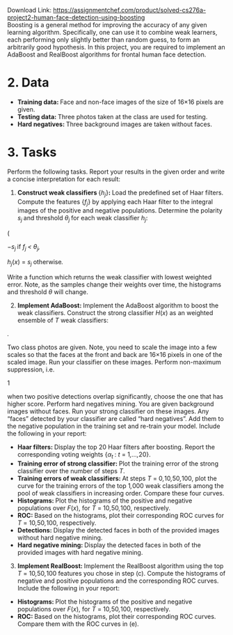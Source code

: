Download Link: https://assignmentchef.com/product/solved-cs276a-project2-human-face-detection-using-boosting
<br>
Boosting is a general method for improving the accuracy of any given learning algorithm. Specifically, one can use it to combine weak learners, each performing only slightly better than random guess, to form an arbitrarily good hypothesis. In this project, you are required to implement an AdaBoost and RealBoost algorithms for frontal human face detection.

<h1>2.     Data</h1>

<ul>

 <li><strong>Training data: </strong>Face and non-face images of the size of 16×16 pixels are given.</li>

 <li><strong>Testing data: </strong>Three photos taken at the class are used for testing.</li>

 <li><strong>Hard negatives: </strong>Three background images are taken without faces.</li>

</ul>

<h1>3.     Tasks</h1>

Perform the following tasks. Report your results in the given order and write a concise interpretation for each result:

<ol>

 <li><strong>Construct weak classifiers </strong>{<em>h<sub>j</sub></em>}<strong>: </strong>Load the predefined set of Haar filters. Compute the features {<em>f<sub>j</sub></em>} by applying each Haar filter to the integral images of the positive and negative populations. Determine the polarity <em>s<sub>j </sub></em>and threshold <em>θ<sub>j </sub></em>for each weak classifier <em>h<sub>j</sub></em>:</li>

</ol>

(

−<em>s<sub>j              </sub></em>if <em>f<sub>j </sub>&lt; θ<sub>j</sub>,</em>

<em>h<sub>j</sub></em>(<em>x</em>) = <em>s<sub>j       </sub></em>otherwise<em>.</em>

Write a function which returns the weak classifier with lowest weighted error. Note, as the samples change their weights over time, the histograms and threshold <em>θ </em>will change.

<ol start="2">

 <li><strong>Implement AdaBoost: </strong>Implement the AdaBoost algorithm to boost the weak classifiers. Construct the strong classifier <em>H</em>(<em>x</em>) as an weighted ensemble of <em>T </em>weak classifiers:</li>

</ol>

<em> .</em>

Two class photos are given. Note, you need to scale the image into a few scales so that the faces at the front and back are 16×16 pixels in one of the scaled image. Run your classifier on these images. Perform non-maximum suppression, i.e.

1

when two positive detections overlap significantly, choose the one that has higher score. Perform hard negatives mining. You are given background images without faces. Run your strong classifier on these images. Any “faces” detected by your classifier are called “hard negatives”. Add them to the negative population in the training set and re-train your model. Include the following in your report:

<ul>

 <li><strong>Haar filters: </strong>Display the top 20 Haar filters after boosting. Report the corresponding voting weights {<em>α<sub>t </sub></em>: <em>t </em>= 1<em>,…,</em>20}.</li>

 <li><strong>Training error of strong classifier: </strong>Plot the training error of the strong classifier over the number of steps <em>T</em>.</li>

 <li><strong>Training errors of weak classifiers: </strong>At steps <em>T </em>= 0<em>,</em>10<em>,</em>50<em>,</em>100, plot the curve for the training errors of the top 1<em>,</em>000 weak classifiers among the pool of weak classifiers in increasing order. Compare these four curves.</li>

 <li><strong>Histograms: </strong>Plot the histograms of the positive and negative populations over <em>F</em>(<em>x</em>), for <em>T </em>= 10<em>,</em>50<em>,</em>100, respectively.</li>

 <li><strong>ROC: </strong>Based on the histograms, plot their corresponding ROC curves for <em>T </em>= 10<em>,</em>50<em>,</em>100, respectively.</li>

 <li><strong>Detections: </strong>Display the detected faces in both of the provided images without hard negative mining.</li>

 <li><strong>Hard negative mining: </strong>Display the detected faces in both of the provided images with hard negative mining.</li>

</ul>

<ol start="3">

 <li><strong>Implement RealBoost: </strong>Implement the RealBoost algorithm using the top <em>T </em>= 10<em>,</em>50<em>,</em>100 features you chose in step (c). Compute the histograms of negative and positive populations and the corresponding ROC curves. Include the following in your report:</li>

</ol>

<ul>

 <li><strong>Histograms: </strong>Plot the histograms of the positive and negative populations over <em>F</em>(<em>x</em>), for <em>T </em>= 10<em>,</em>50<em>,</em>100, respectively.</li>

 <li><strong>ROC: </strong>Based on the histograms, plot their corresponding ROC curves. Compare them with the ROC curves in (e).</li>

</ul>